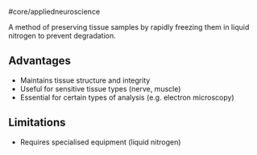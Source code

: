 #core/appliedneuroscience

A method of preserving tissue samples by rapidly freezing them in liquid nitrogen to prevent degradation.

## Advantages

- Maintains tissue structure and integrity
- Useful for sensitive tissue types (nerve, muscle)
- Essential for certain types of analysis (e.g. electron microscopy)

## Limitations

- Requires specialised equipment (liquid nitrogen)
